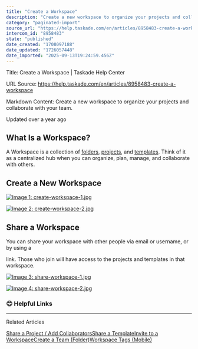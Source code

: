 ```yaml
---
title: "Create a Workspace"
description: "Create a new workspace to organize your projects and collaborate with your team."
category: "paginated-import"
source_url: "https://help.taskade.com/en/articles/8958483-create-a-workspace"
intercom_id: "8958483"
state: "published"
date_created: "1708097188"
date_updated: "1726057448"
date_imported: "2025-09-13T19:24:59.456Z"
---
```


Title: Create a Workspace | Taskade Help Center

URL Source: https://help.taskade.com/en/articles/8958483-create-a-workspace

Markdown Content:
Create a new workspace to organize your projects and collaborate with your team.

Updated over a year ago

What Is a Workspace?
--------------------

A Workspace is a collection of [folders](https://intercom.help/taskade/en/articles/8958495), [projects](https://intercom.help/taskade/en/articles/8958370), and [templates](https://intercom.help/taskade/en/articles/8958393). Think of it as a centralized hub when you can organize, plan, manage, and collaborate with others.

Create a New Workspace
----------------------

[![Image 1: create-workspace-1.jpg](https://taskade.intercom-attachments-7.com/i/o/965374172/00c2b222d377c977e3226fbb/25827220330771?expires=1757793600&signature=16c3ffd75ced2387d204f879585178e83f12bee43d8f7da68e822be27e91f986&req=fSYiFc56nIZdFb4f3HP0gFO4ZDMti8%2FUkHpkyUUVRd2PVAz4Ob1vpoA2gveh%0Azng0qGQd8la8SV05EA%3D%3D%0A)](https://taskade.intercom-attachments-7.com/i/o/965374172/00c2b222d377c977e3226fbb/25827220330771?expires=1757793600&signature=16c3ffd75ced2387d204f879585178e83f12bee43d8f7da68e822be27e91f986&req=fSYiFc56nIZdFb4f3HP0gFO4ZDMti8%2FUkHpkyUUVRd2PVAz4Ob1vpoA2gveh%0Azng0qGQd8la8SV05EA%3D%3D%0A)

[![Image 2: create-workspace-2.jpg](https://taskade.intercom-attachments-7.com/i/o/965374167/2e132531733ae4b54319f31b/25827220346643?expires=1757793600&signature=75dd76671136206de0693c9360f6e207fc7ddaae637ccdad0b8280c067a6b927&req=fSYiFc56nIdYFb4f3HP0gBYbSJ7awV3o1HzBuooYRweCJK647p2%2FMZoURj9j%0Ahs%2B12FGhPueooO0AxQ%3D%3D%0A)](https://taskade.intercom-attachments-7.com/i/o/965374167/2e132531733ae4b54319f31b/25827220346643?expires=1757793600&signature=75dd76671136206de0693c9360f6e207fc7ddaae637ccdad0b8280c067a6b927&req=fSYiFc56nIdYFb4f3HP0gBYbSJ7awV3o1HzBuooYRweCJK647p2%2FMZoURj9j%0Ahs%2B12FGhPueooO0AxQ%3D%3D%0A)

**Share a Workspace**
---------------------

You can share your workspace with other people via email or username, or by using a

link. Those who join will have access to the projects and templates in that workspace.

[![Image 3: share-workspace-1.jpg](https://taskade.intercom-attachments-7.com/i/o/965374168/aecd5340d1e740dd0b029686/25827330854419?expires=1757793600&signature=9c24e252da266efb79d1910d8f243d0efde492d3d0d78e55532f5c556053c210&req=fSYiFc56nIdXFb4f3HP0gCic2Jy0Zo5Tj1322FwhRAe6yT1xhvLXgk4lsZUB%0AgrEinOgL0PS%2BwOOxog%3D%3D%0A)](https://taskade.intercom-attachments-7.com/i/o/965374168/aecd5340d1e740dd0b029686/25827330854419?expires=1757793600&signature=9c24e252da266efb79d1910d8f243d0efde492d3d0d78e55532f5c556053c210&req=fSYiFc56nIdXFb4f3HP0gCic2Jy0Zo5Tj1322FwhRAe6yT1xhvLXgk4lsZUB%0AgrEinOgL0PS%2BwOOxog%3D%3D%0A)

[![Image 4: share-workspace-2.jpg](https://taskade.intercom-attachments-7.com/i/o/965374169/e7bed70e35693349915c3aad/25827330897683?expires=1757793600&signature=b2e87373deb4584356e5dd6c22c6bbbd5b4bfbf4b211a15b5c19f5f2ee45da72&req=fSYiFc56nIdWFb4f3HP0gD453Wa%2FKCg%2BP6%2FvzWUSrFC1TUh0Zaqp4Q%2B71D2x%0AJsiLPhEQxPklCBr1zw%3D%3D%0A)](https://taskade.intercom-attachments-7.com/i/o/965374169/e7bed70e35693349915c3aad/25827330897683?expires=1757793600&signature=b2e87373deb4584356e5dd6c22c6bbbd5b4bfbf4b211a15b5c19f5f2ee45da72&req=fSYiFc56nIdWFb4f3HP0gD453Wa%2FKCg%2BP6%2FvzWUSrFC1TUh0Zaqp4Q%2B71D2x%0AJsiLPhEQxPklCBr1zw%3D%3D%0A)

### **😊 Helpful Links**

* * *

Related Articles

[Share a Project / Add Collaborators](https://help.taskade.com/en/articles/8958373-share-a-project-add-collaborators)[Share a Template](https://help.taskade.com/en/articles/8958397-share-a-template)[Invite to a Workspace](https://help.taskade.com/en/articles/8958486-invite-to-a-workspace)[Create a Team (Folder)](https://help.taskade.com/en/articles/8958495-create-a-team-folder)[Workspace Tags (Mobile)](https://help.taskade.com/en/articles/8958564-workspace-tags-mobile)
